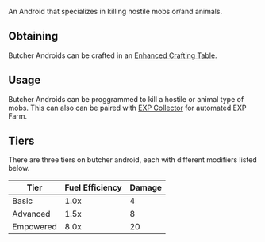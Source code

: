 An Android that specializes in killing hostile mobs or/and animals.

## Obtaining
Butcher Androids can be crafted in an [Enhanced Crafting Table](https://github.com/Slimefun/Slimefun4/wiki/Enhanced-Crafting-Table).

## Usage
Butcher Androids can be proggrammed to kill a hostile or animal type of mobs.
This can also can be paired with [EXP Collector](https://github.com/Slimefun/Slimefun4/wiki/EXP-Collector) for automated EXP Farm.

## Tiers
There are three tiers on butcher android, each with different modifiers listed below.

| Tier | Fuel Efficiency | Damage |
| ---- | --------------- | ------ |
| Basic | 1.0x | 4 |
| Advanced | 1.5x | 8 |
| Empowered | 8.0x | 20 |
